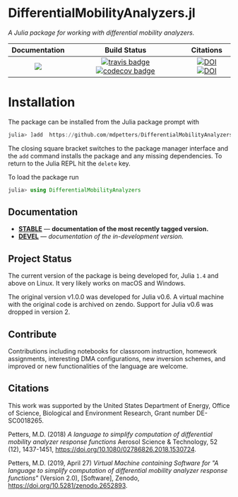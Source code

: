 # DifferentialMobilityAnalyzers.jl

*A Julia package for working with differential mobility analyzers.*

| **Documentation**                                                               | **Build Status**                                                                                | **Citations** |
|:-------------------------------------------------------------------------------:|:-----------------------------------------------------------------------------------------------:|:-------------------------------------------------------------------------------------------------------------------------------------------:|
| [![][docs-stable-img]][docs-stable-url] | [![travis badge][travis_badge]][travis_url] [![codecov badge][codecov_badge]][codecov_url] | [![DOI](https://img.shields.io/badge/DOI-10.1080/02786826.2018.1530724-blue?label=DOI)](https://doi.org/10.1080/02786826.2018.1530724) [![DOI](https://zenodo.org/badge/DOI/10.5281/zenodo.2652893.svg)](https://doi.org/10.5281/zenodo.2652893)  |

# Installation

The package can be installed from the Julia package prompt with

```julia
julia> ]add  https://github.com/mdpetters/DifferentialMobilityAnalyzers.jl.git
```

The closing square bracket switches to the package manager interface and the ```add``` command installs the package and any missing dependencies. To return to the Julia REPL hit the ```delete``` key.

To load the package run

```julia
julia> using DifferentialMobilityAnalyzers
```


## Documentation

- [**STABLE**][docs-stable-url] &mdash; **documentation of the most recently tagged version.**
- [**DEVEL**][docs-dev-url] &mdash; *documentation of the in-development version.*


## Project Status
The current version of the package is being developed for, Julia `1.4` and above on Linux. It very likely works on macOS and Windows.

The original version v1.0.0 was developed for Julia v0.6. A virtual machine with the original code is archived on zendo. Support for Julia v0.6 was dropped in version 2. 

## Contribute
Contributions including notebooks for classroom instruction, homework assignments, interesting DMA configurations, new inversion schemes, and improved or new functionalities of the language are welcome.

## Citations
This work was supported by the United States Department of Energy, Office of Science, Biological and Environment Research, Grant number DE-SC0018265.

Petters, M.D. (2018) <i> A language to simplify computation of differential mobility analyzer response functions </i> Aerosol Science & Technology, 52 (12), 1437-1451, https://doi.org/10.1080/02786826.2018.1530724.

Petters, M.D. (2019, April 27) <i> Virtual Machine containing Software for "A language to simplify computation of differential mobility analyzer response functions"</i> (Version 2.0), [Software], Zenodo, https://doi.org/10.5281/zenodo.2652893.

[travis_badge]: https://travis-ci.org/mdpetters/DifferentialMobilityAnalyzers.jl.svg?branch=master
[travis_url]: https://travis-ci.org/mdpetters/DifferentialMobilityAnalyzers.jl

[appveyor_badge]: https://ci.appveyor.com/api/projects/status/github/mdpetters/DifferentialMobilityAnalyzers.jl?svg=true&branch=master

[appveyor_url]: https://ci.appveyor.com/project/mdpetters/differentialmobilityanalyzers-jl

[codecov_badge]: http://codecov.io/github/mdpetters/DifferentialMobilityAnalyzers.jl/coverage.svg?branch=master
[codecov_url]: http://codecov.io/github/mdpetters/DifferentialMobilityAnalyzers.jl?branch=master

[docs-dev-img]: https://img.shields.io/badge/docs-dev-blue.svg
[docs-dev-url]: https://mdpetters.github.io/DifferentialMobilityAnalyzers.jl/latest/

[docs-stable-img]: https://img.shields.io/badge/docs-stable-blue.svg
[docs-stable-url]: https://mdpetters.github.io/DifferentialMobilityAnalyzers.jl/latest/

